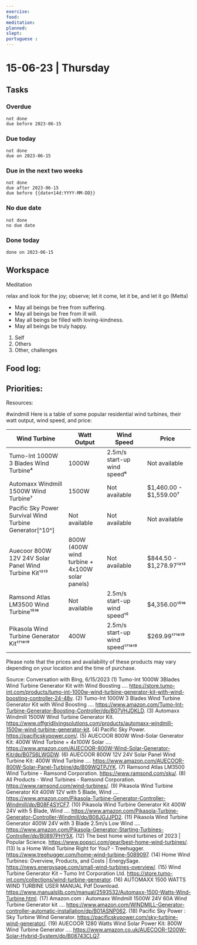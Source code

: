 ```yaml
---
exercise: 
food:
meditation:
planned:
slept:
portuguese :
---
```


# 15-06-23 | Thursday

## Tasks
### Overdue
```tasks
not done
due before 2023-06-15
```

### Due today
```tasks
not done
due on 2023-06-15
```

### Due in the next two weeks
```tasks
not done
due after 2023-06-15
due before {{date+14d:YYYY-MM-DD}}
```

### No due date
```tasks
not done
no due date
```

### Done today
```tasks
done on 2023-06-15
```

## Workspace

Meditation 

relax and look for the joy; observe; let it come, let it be, and let it go
(Metta)
-   May all beings be free from suffering.
-   May all beings be free from ill will.
-   May all beings be filled with loving-kindness.
-   May all beings be truly happy.

1. Self
2. Others
3. Other, challenges

Food log:
- 

Priorities:
- 

Resources:

#windmill 
Here is a table of some popular residential wind turbines, their watt output, wind speed, and price:

| Wind Turbine | Watt Output | Wind Speed | Price |
| --- | --- | --- | --- |
| Tumo-Int 1000W 3 Blades Wind Turbine⁴ | 1000W | 2.5m/s start-up wind speed⁶ | Not available |
| Automaxx Windmill 1500W Wind Turbine⁷ | 1500W | Not available | $1,460.00 - $1,559.00⁷ |
| Pacific Sky Power Survival Wind Turbine Generator[^10^] | Not available | Not available | Not available |
| Auecoor 800W 12V 24V Solar Panel Wind Turbine Kit¹²¹³ | 800W (400W wind turbine + 4x100W solar panels) | Not available | $844.50 - $1,278.97¹²¹³ |
| Ramsond Atlas LM3500 Wind Turbine¹⁵¹⁶ | Not available | 2.5m/s start-up wind speed¹⁵ | $4,356.00¹⁵¹⁶ |
| Pikasola Wind Turbine Generator Kit¹⁷¹⁸¹⁹ | 400W | 2.5m/s start-up wind speed¹⁷¹⁸¹⁹ | $269.99¹⁷¹⁸¹⁹|

Please note that the prices and availability of these products may vary depending on your location and the time of purchase.

Source: Conversation with Bing, 6/15/2023
(1) Tumo-Int 1000W 3Blades Wind Turbine Generator Kit with Wind Boosting .... https://store.tumo-int.com/products/tumo-int-1000w-wind-turbine-generator-kit-with-wind-boosting-controller-24-48v.
(2) Tumo-Int 1000W 3 Blades Wind Turbine Generator Kit with Wind Boosting .... https://www.amazon.com/Tumo-Int-Turbine-Generator-Boosting-Controller/dp/B07VHJDKLD.
(3) Automaxx Windmill 1500W Wind Turbine Generator Kit. https://www.offgridlivingsolutions.com/products/automaxx-windmill-1500w-wind-turbine-generator-kit.
(4) Pacific Sky Power. https://pacificskypower.com/.
(5) AUECOOR 800W Wind-Solar Generator Kit: 400W Wind Turbine + 4x100W Solar .... https://www.amazon.com/AUECOOR-800W-Wind-Solar-Generator-Kit/dp/B07S6LWGDW.
(6) AUECOOR 800W 12V 24V Solar Panel Wind Turbine Kit: 400W Wind Turbine .... https://www.amazon.com/AUECOOR-800W-Solar-Panel-Turbine/dp/B09WQTPJYK.
(7) Ramsond Atlas LM3500 Wind Turbine - Ramsond Corporation. https://www.ramsond.com/sku/.
(8) All Products - Wind Turbines - Ramsond Corporation. https://www.ramsond.com/wind-turbines/.
(9) Pikasola Wind Turbine Generator Kit 400W 12V with 5 Blade, Wind .... https://www.amazon.com/Pikasola-Turbine-Generator-Controller-Windmill/dp/B08F4SYCF7.
(10) Pikasola Wind Turbine Generator Kit 400W 24V with 5 Blade, Wind .... https://www.amazon.com/Pikasola-Turbine-Generator-Controller-Windmill/dp/B08JGJJPD2.
(11) Pikasola Wind Turbine Generator 400W 24V with 3 Blade 2.5m/s Low Wind .... https://www.amazon.com/Pikasola-Generator-Starting-Turbines-Controller/dp/B0897PHY5X.
(12) The best home wind turbines of 2023 | Popular Science. https://www.popsci.com/gear/best-home-wind-turbines/.
(13) Is a Home Wind Turbine Right for You? - Treehugger. https://www.treehugger.com/home-wind-turbine-5089097.
(14) Home Wind Turbines: Overview, Products, and Costs | EnergySage. https://news.energysage.com/small-wind-turbines-overview/.
(15) Wind Turbine Generator Kit – Tumo Int Corporation Ltd. https://store.tumo-int.com/collections/wind-turbine-generator.
(16) AUTOMAXX 1500 WATTS WIND TURBINE USER MANUAL Pdf Download. https://www.manualslib.com/manual/2593532/Automaxx-1500-Watts-Wind-Turbine.html.
(17) Amazon.com : Automaxx Windmill 1500W 24V 60A Wind Turbine Generator kit .... https://www.amazon.com/WINDMILL-Generator-controller-automatic-installation/dp/B01ASNP062.
(18) Pacific Sky Power : Sky Turbine Wind Generator. https://pacificskypower.com/sky-turbine-wind-generator/.
(19) AUECOOR 1280 Watts Wind Solar Power Kit: 800W Wind Turbine Generator .... https://www.amazon.co.uk/AUECOOR-1200W-Solar-Hybrid-System/dp/B08743CLQ7.
